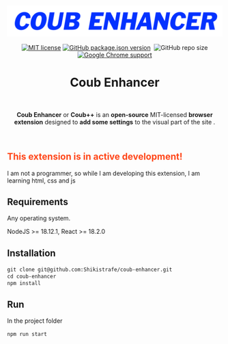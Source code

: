<p align="center"><a href="https://github.com/Shikistrafe/coub-enhancer" target="_blank" rel="noreferrer noopener"><img width="720" alt="Coub Enhancer banner" src="https://github.com/Shikistrafe/coub-enhancer/blob/master/assets/banner.png"></a></p>
<p align="center"><a rel="noreferrer noopener" href=""><img alt="MIT license" src="https://img.shields.io/badge/license-MIT-blue"></a>  <a rel="noreferrer noopener" href=""><img alt="GitHub package.json version" src="https://img.shields.io/github/package-json/v/Shikistrafe/coub-enhancer?color=%23ff66cc"></a>  <a rel="noreferrer noopener" href=""><img alt="" src="https://img.shields.io/badge/branch-alpha_devel-red"></a>  <img alt="GitHub repo size" src="https://img.shields.io/github/repo-size/Shikistrafe/coub-enhancer?color=yellow&logo=github&logoColor=white">  <a rel="noreferrer noopener" href=""><img alt="Google Chrome support" src="https://img.shields.io/badge/Chromium based browser-supported-green?style=for-the-bridge&logo=Google Chrome"></a></p>
<h1 align="center">Coub Enhancer</h1>
<br/>
<p align="center"><strong>Coub Enhancer</strong> or <strong>Coub++</strong> is an <strong>open-source</strong> MIT-licensed <strong>browser extension</strong> designed to <strong>add some settings</strong> to the visual part of the site . </p>
<br/>
<h2 style="color:#ff471a">This extension is in active development!</h2>
<p>I am not a programmer, so while I am developing this extension, I am learning html, css and js</p>

## Requirements

Any operating system.

NodeJS >= 18.12.1, React >= 18.2.0

## Installation

```
git clone git@github.com:Shikistrafe/coub-enhancer.git
cd coub-enhancer
npm install
```

## Run
In the project folder
```
npm run start
```
